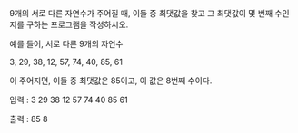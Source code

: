 9개의 서로 다른 자연수가 주어질 때, 이들 중 최댓값을 찾고 그 최댓값이 몇 번째 수인지를 구하는 프로그램을 작성하시오.

예를 들어, 서로 다른 9개의 자연수

3, 29, 38, 12, 57, 74, 40, 85, 61

이 주어지면, 이들 중 최댓값은 85이고, 이 값은 8번째 수이다.

입력 :
3
29
38
12
57
74
40
85
61

출력 :
85
8
